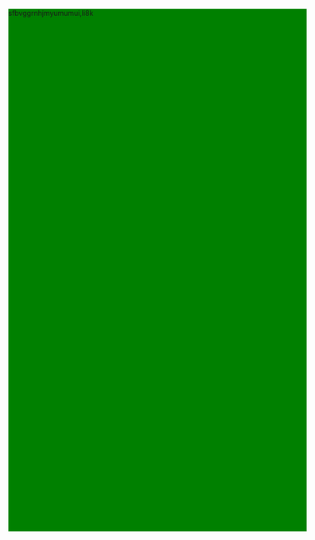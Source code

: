 <!DOCTYPE html>
<body>
<!--1050 x 600 pixels-->
  <p style="width: 600;
  height: 1050;
  background-color: green;">
    sfbvggrnhjmyumumui,li8k
  </p>
</body>
</html>
